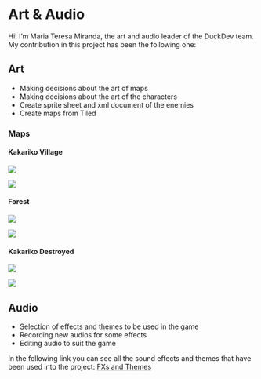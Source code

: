 # Art & Audio

Hi! I’m Maria Teresa Miranda, the art and audio leader of the DuckDev team. My contribution in this project has been the following one:

## Art

- Making decisions about the art of maps
- Making decisions about the art of the characters
- Create sprite sheet and xml document of the enemies
- Create maps from Tiled

### Maps
#### Kakariko Village

![](https://i.gyazo.com/3a6d67aebe29c21d20d1754ffe8d5561.gif)  

![](http://subirimagen.me/uploads/20170606134257.png) 

#### Forest

![](https://i.gyazo.com/be5f0c6d5b3e496ac496bc38894c081d.gif) 

![](http://subirimagen.me/uploads/20170606134157.png) 


#### Kakariko Destroyed

![](https://i.gyazo.com/d1f04dff5162d9e8d37600d4a7189230.gif)   

![](http://subirimagen.me/uploads/20170606134920.png) 

## Audio 

- Selection of effects and themes to be used in the game
- Recording new audios for some effects
- Editing audio to suit the game

In the following link you can see all the sound effects and themes that have been used into the project: [FXs and Themes](https://drive.google.com/drive/folders/0BxckAI21m37kTFJUQ3Nmc1Z0SW8?usp=sharing)    
